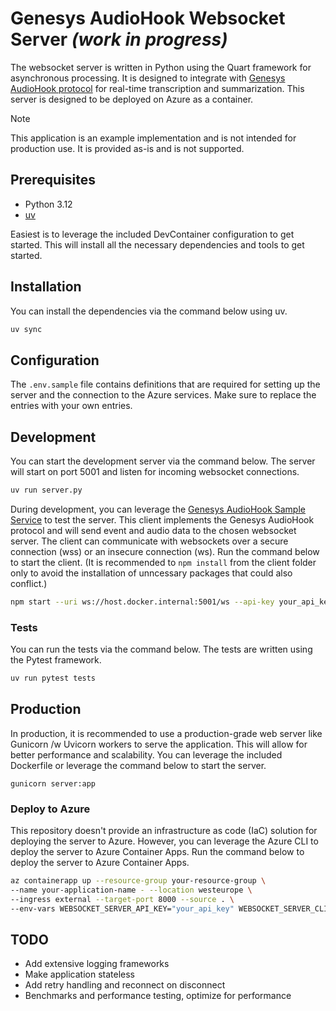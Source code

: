 # Genesys AudioHook Websocket Server _(work in progress)_

The websocket server is written in Python using the Quart framework for asynchronous processing. It is designed to integrate with [Genesys AudioHook protocol](https://developer.genesys.cloud/devapps/audiohook) for real-time transcription and summarization. This server is designed to be deployed on Azure as a container.

> [!NOTE]
> This application is an example implementation and is not intended for production use. It is provided as-is and is not supported.

## Prerequisites

- Python 3.12
- [uv](https://docs.astral.sh/uv/getting-started/installation/)

Easiest is to leverage the included DevContainer configuration to get started. This will install all the necessary dependencies and tools to get started.

## Installation

You can install the dependencies via the command below using uv.

```bash
uv sync
```

## Configuration
The `.env.sample` file contains definitions that are required for setting up the server and the connection to the Azure services. Make sure  to replace the entries with your own entries. 

## Development

You can start the development server via the command below. The server will start on port 5001 and listen for incoming websocket connections.

```bash
uv run server.py
```

During development, you can leverage the [Genesys AudioHook Sample Service](https://github.com/purecloudlabs/audiohook-reference-implementation/tree/main/client) to test the server. This client implements the Genesys AudioHook protocol and will send event and audio data to the chosen websocket server. The client can communicate with websockets over a secure connection (wss) or an insecure connection (ws). Run the command below to start the client. (It is recommended to `npm install` from the client folder only to avoid the installation of unncessary packages that could also conflict.)

```bash
npm start --uri ws://host.docker.internal:5001/ws --api-key your_api_key --client-secret your_secret --wavfile your_audio.wav
```

### Tests

You can run the tests via the command below. The tests are written using the Pytest framework.

```bash
uv run pytest tests
```

## Production

In production, it is recommended to use a production-grade web server like Gunicorn /w Uvicorn workers to serve the application. This will allow for better performance and scalability. You can leverage the included Dockerfile or leverage the command below to start the server.

```
gunicorn server:app
```

### Deploy to Azure

This repository doesn't provide an infrastructure as code (IaC) solution for deploying the server to Azure. However, you can leverage the Azure CLI to deploy the server to Azure Container Apps. Run the command below to deploy the server to Azure Container Apps.

```bash
az containerapp up --resource-group your-resource-group \
--name your-application-name - --location westeurope \
--ingress external --target-port 8000 --source . \
--env-vars WEBSOCKET_SERVER_API_KEY="your_api_key" WEBSOCKET_SERVER_CLIENT_SECRET="your_secret=" DEBUG_MODE="true"
```

## TODO
- Add extensive logging frameworks
- Make application stateless
- Add retry handling and reconnect on disconnect
- Benchmarks and performance testing, optimize for performance
